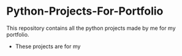 # Python-Projects-For-Portfolio
This repository contains all the python projects made by me for my portfolio.
- These projects are for my 
